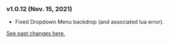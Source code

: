 ### v1.0.12 (Nov. 15, 2021)
* Fixed Dropdown Menu backdrop (and associated lua error).

[See past changes here.](https://github.com/Mokulu/Townsfolk-Tracker/releases)
